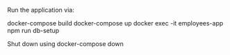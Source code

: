 Run the application via:

docker-compose build
docker-compose up
docker exec -it employees-app npm run db-setup

Shut down using docker-compose down